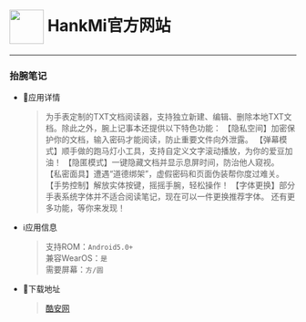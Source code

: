 
# [<img src="https://www.hankmi.com/favicon.ico" width="60" height="60" align="center" />](https://www.hankmi.com) HankMi官方网站  

***

### 抬腕笔记

* 📂应用详情
  > 为手表定制的TXT文档阅读器，支持独立新建、编辑、删除本地TXT文档。除此之外，腕上记事本还提供以下特色功能：  【隐私空间】加密保护你的文档，输入密码才能阅读，防止重要文件向外泄露。  【弹幕模式】顺手做的跑马灯小工具，支持自定义文字滚动播放，为你的爱豆加油！  【隐匿模式】一键隐藏文档并显示息屏时间，防治他人窥视。  【私密面具】遭遇“道德绑架”，虚假密码和页面伪装帮你度过难关。  【手势控制】解放实体按键，摇摇手腕，轻松操作！  【字体更换】部分手表系统字体并不适合阅读笔记，现在可以一件更换推荐字体。  还有更多功能，等你来发现！


* ℹ️应用信息
  > 支持ROM：`Android5.0+ `   
  > 兼容WearOS：`是`  
  > 需要屏幕：`方/圆`

* 💾下载地址
  > [酷安网](https://www.coolapk.com/apk/283973)  
